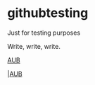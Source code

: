 # githubtesting
Just for testing purposes

Write, write, write.

[AUB](http://www.aub.aau.dk)

|[AUB](http://svcs.aub.aau.dk/primo2013/images/logodk.jpg)
